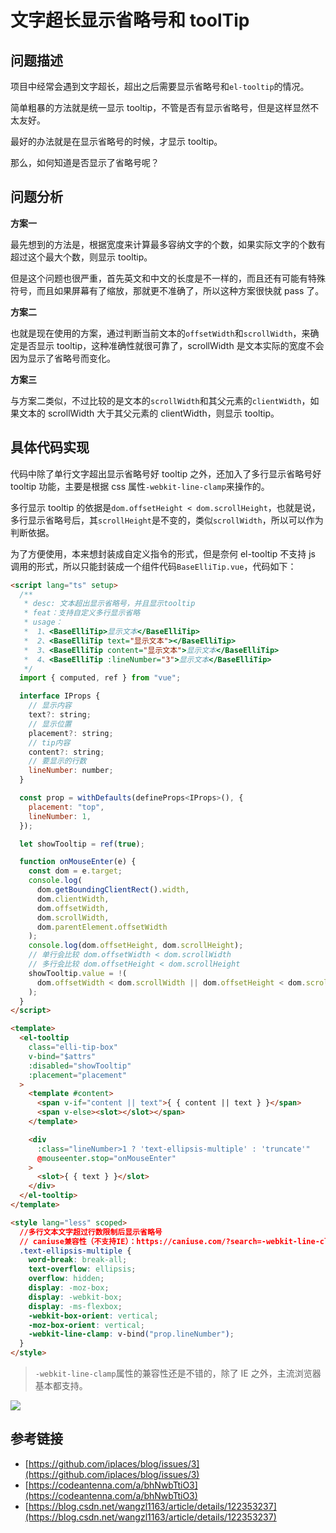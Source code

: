 # 文字超长显示省略号和 toolTip

## 问题描述

项目中经常会遇到文字超长，超出之后需要显示省略号和`el-tooltip`的情况。

简单粗暴的方法就是统一显示 tooltip，不管是否有显示省略号，但是这样显然不太友好。

最好的办法就是在显示省略号的时候，才显示 tooltip。

那么，如何知道是否显示了省略号呢？

## 问题分析

**方案一**

最先想到的方法是，根据宽度来计算最多容纳文字的个数，如果实际文字的个数有超过这个最大个数，则显示 tooltip。

但是这个问题也很严重，首先英文和中文的长度是不一样的，而且还有可能有特殊符号，而且如果屏幕有了缩放，那就更不准确了，所以这种方案很快就 pass 了。

**方案二**

也就是现在使用的方案，通过判断当前文本的`offsetWidth`和`scrollWidth`，来确定是否显示 tooltip，这种准确性就很可靠了，scrollWidth 是文本实际的宽度不会因为显示了省略号而变化。

**方案三**

与方案二类似，不过比较的是文本的`scrollWidth`和其父元素的`clientWidth`，如果文本的 scrollWidth 大于其父元素的 clientWidth，则显示 tooltip。

## 具体代码实现

代码中除了单行文字超出显示省略号好 tooltip 之外，还加入了多行显示省略号好 tooltip 功能，主要是根据 css 属性`-webkit-line-clamp`来操作的。

多行显示 tooltip 的依据是`dom.offsetHeight < dom.scrollHeight`，也就是说，多行显示省略号后，其`scrollHeight`是不变的，类似`scrollWidth`，所以可以作为判断依据。

为了方便使用，本来想封装成自定义指令的形式，但是奈何 el-tooltip 不支持 js 调用的形式，所以只能封装成一个组件代码`BaseElliTip.vue`，代码如下：

```html
<script lang="ts" setup>
  /**
   * desc: 文本超出显示省略号，并且显示tooltip
   * feat：支持自定义多行显示省略
   * usage：
   *  1、<BaseElliTip>显示文本</BaseElliTip>
   *  2、<BaseElliTip text="显示文本"></BaseElliTip>
   *  3、<BaseElliTip content="显示文本">显示文本</BaseElliTip>
   *  4、<BaseElliTip :lineNumber="3">显示文本</BaseElliTip>
   */
  import { computed, ref } from "vue";

  interface IProps {
    // 显示内容
    text?: string;
    // 显示位置
    placement?: string;
    // tip内容
    content?: string;
    // 要显示的行数
    lineNumber: number;
  }

  const prop = withDefaults(defineProps<IProps>(), {
    placement: "top",
    lineNumber: 1,
  });

  let showTooltip = ref(true);

  function onMouseEnter(e) {
    const dom = e.target;
    console.log(
      dom.getBoundingClientRect().width,
      dom.clientWidth,
      dom.offsetWidth,
      dom.scrollWidth,
      dom.parentElement.offsetWidth
    );
    console.log(dom.offsetHeight, dom.scrollHeight);
    // 单行会比较 dom.offsetWidth < dom.scrollWidth
    // 多行会比较 dom.offsetHeight < dom.scrollHeight
    showTooltip.value = !(
      dom.offsetWidth < dom.scrollWidth || dom.offsetHeight < dom.scrollHeight
    );
  }
</script>

<template>
  <el-tooltip
    class="elli-tip-box"
    v-bind="$attrs"
    :disabled="showTooltip"
    :placement="placement"
  >
    <template #content>
      <span v-if="content || text">{ { content || text } }</span>
      <span v-else><slot></slot></span>
    </template>

    <div
      :class="lineNumber>1 ? 'text-ellipsis-multiple' : 'truncate'"
      @mouseenter.stop="onMouseEnter"
    >
      <slot>{ { text } }</slot>
    </div>
  </el-tooltip>
</template>

<style lang="less" scoped>
  //多行文本文字超过行数限制后显示省略号
  // caniuse兼容性（不支持IE）：https://caniuse.com/?search=-webkit-line-clamp
  .text-ellipsis-multiple {
    word-break: break-all;
    text-overflow: ellipsis;
    overflow: hidden;
    display: -moz-box;
    display: -webkit-box;
    display: -ms-flexbox;
    -webkit-box-orient: vertical;
    -moz-box-orient: vertical;
    -webkit-line-clamp: v-bind("prop.lineNumber");
  }
</style>
```

> `-webkit-line-clamp`属性的兼容性还是不错的，除了 IE 之外，主流浏览器基本都支持。

![](/image/image_MMV9gSMLI_.png)

## 参考链接

- [https://github.com/iplaces/blog/issues/3](https://github.com/iplaces/blog/issues/3)
- [https://codeantenna.com/a/bhNwbTtiO3](https://codeantenna.com/a/bhNwbTtiO3)
- [https://blog.csdn.net/wangzl1163/article/details/122353237](https://blog.csdn.net/wangzl1163/article/details/122353237)
